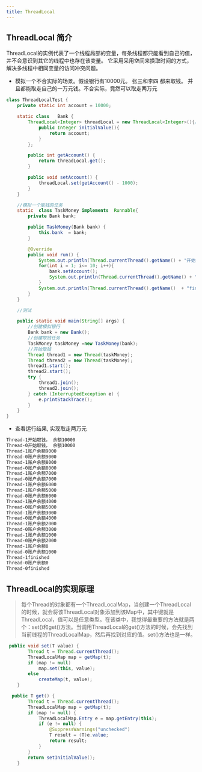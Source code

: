 ```yaml
---
title: ThreadLocal
---
```

## ThreadLocal 简介
ThreadLocal的实例代表了一个线程局部的变量，每条线程都只能看到自己的值，并不会意识到其它的线程中也存在该变量。
它采用采用空间来换取时间的方式，解决多线程中相同变量的访问冲突问题。

* 模拟一个不合实际的场景。假设银行有10000元。 张三和李四 都来取钱。 并且都能取走自己的一万元钱。不合实际，竟然可以取走两万元

```java  
class ThreadLocalTest {
    private static int account = 10000;

    static class   Bank {
        ThreadLocal<Integer> threadLocal = new ThreadLocal<Integer>(){//使用ThreadLocal管理这个账户余额，就可以实现不同线程访问同一变量。复制多分，各自线程维护自己的变量
            public Integer initialValue(){
                return account;
            }
        };

        public int getAccount() {
            return threadLocal.get();
        }

        public void setAccount() {
            threadLocal.set(getAccount() - 1000);
        }
    }

    //模拟一个取钱的任务
    static  class TaskMoney implements  Runnable{
        private Bank bank;

        public TaskMoney(Bank bank) {
            this.bank  = bank;
        }

        @Override
        public void run() {
            System.out.println(Thread.currentThread().getName() + "开始取钱， 余额" + bank.getAccount());
            for(int i = 1; i<= 10; i++){
                bank.setAccount();
                System.out.println(Thread.currentThread().getName() + "账户余额" + bank.getAccount());
            }
            System.out.println(Thread.currentThread().getName()  + "finished");
        }
    }

    //测试

    public static void main(String[] args) {
        //创建模拟银行
        Bank bank = new Bank();
        //创建取钱任务
        TaskMoney taskMoney =new TaskMoney(bank);
        //开始取钱
        Thread thread1 = new Thread(taskMoney);
        Thread thread2 = new Thread(taskMoney);
        thread1.start();
        thread2.start();
        try {
            thread1.join();
            thread2.join();
        } catch (InterruptedException e) {
            e.printStackTrace();
        }
    }
}
```
* 查看运行结果, 实现取走两万元
```sh  
Thread-1开始取钱， 余额10000
Thread-0开始取钱， 余额10000
Thread-1账户余额9000
Thread-0账户余额9000
Thread-1账户余额8000
Thread-0账户余额8000
Thread-1账户余额7000
Thread-0账户余额7000
Thread-1账户余额6000
Thread-1账户余额5000
Thread-0账户余额6000
Thread-1账户余额4000
Thread-0账户余额5000
Thread-1账户余额3000
Thread-0账户余额4000
Thread-1账户余额2000
Thread-0账户余额3000
Thread-1账户余额1000
Thread-0账户余额2000
Thread-1账户余额0
Thread-0账户余额1000
Thread-1finished
Thread-0账户余额0
Thread-0finished
```

## ThreadLocal的实现原理
> 每个Thread的对象都有一个ThreadLocalMap，当创建一个ThreadLocal的时候，就会将该ThreadLocal对象添加到该Map中，其中键就是ThreadLocal，值可以是任意类型。在该类中，我觉得最重要的方法就是两个：set()和get()方法。当调用ThreadLocal的get()方法的时候，会先找到当前线程的ThreadLocalMap，然后再找到对应的值。set()方法也是一样。

```java  
 public void set(T value) {
        Thread t = Thread.currentThread();
        ThreadLocalMap map = getMap(t);
        if (map != null)
            map.set(this, value);
        else
            createMap(t, value);
    }
```

```java  
  public T get() {
        Thread t = Thread.currentThread();
        ThreadLocalMap map = getMap(t);
        if (map != null) {
            ThreadLocalMap.Entry e = map.getEntry(this);
            if (e != null) {
                @SuppressWarnings("unchecked")
                T result = (T)e.value;
                return result;
            }
        }
        return setInitialValue();
    }
```